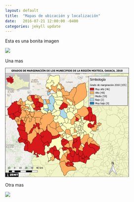 ```yaml
---
layout: default
title:  "Mapas de ubicación y localización"
date:   2016-07-21 12:00:00 -0400
categories: jekyll update
---
```


Esta es una bonita imagen

<img src="/images/post/oaxaca/1.png" width="1000">

Una mas

<img src="/images/post/oaxaca/estadistico.png" width="400">

Otra mas

<img src="/images/post/oaxaca/Mapa 6. Ingreso per cápita.png" width="400">
